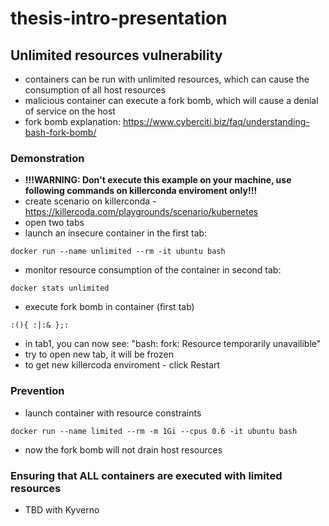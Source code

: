 # thesis-intro-presentation

## Unlimited resources vulnerability
- containers can be run with unlimited resources, which can cause the consumption of all host resources
- malicious container can execute a fork bomb, which will cause a denial of service on the host
- fork bomb explanation: https://www.cyberciti.biz/faq/understanding-bash-fork-bomb/

### Demonstration
- **!!!WARNING: Don't execute this example on your machine, use following commands on killerconda enviroment only!!!**
- create scenario on killerconda - https://killercoda.com/playgrounds/scenario/kubernetes
- open two tabs
- launch an insecure container in the first tab:
```
docker run --name unlimited --rm -it ubuntu bash
```
- monitor resource consumption of the container in second tab:
```
docker stats unlimited
```
- execute fork bomb in container (first tab)
```
:(){ :|:& };:
```
- in tab1, you can now see: "bash: fork: Resource temporarily unavailible"
- try to open new tab, it will be frozen
- to get new killercoda enviroment - click Restart

### Prevention
- launch container with resource constraints
```
docker run --name limited --rm -m 1Gi --cpus 0.6 -it ubuntu bash  
```
- now the fork bomb will not drain host resources

### Ensuring that ALL containers are executed with limited resources
- TBD with Kyverno